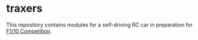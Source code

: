 # traxers

This repository contains modules for a self-driving RC car in preparation for [F1/10 Competition](http://f1tenth.org/about).
